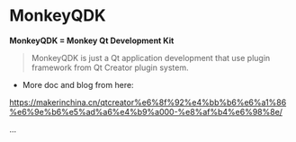# MonkeyQDK

**MonkeyQDK = Monkey Qt Development Kit**

> MonkeyQDK is just a Qt application development that use plugin framework from Qt Creator plugin system.

- More doc and blog from here:

https://makerinchina.cn/qtcreator%e6%8f%92%e4%bb%b6%e6%a1%86%e6%9e%b6%e5%ad%a6%e4%b9%a000-%e8%af%b4%e6%98%8e/

...
